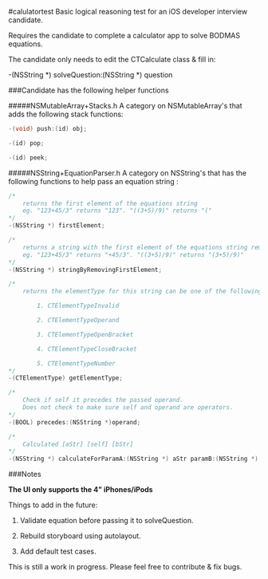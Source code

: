 #calulatortest
Basic logical reasoning test for an iOS developer interview candidate. 

Requires the candidate to complete a calculator app to solve BODMAS equations. 

The candidate only needs to edit the CTCalculate class & fill in:

-(NSString *) solveQuestion:(NSString *) question

###Candidate has the following helper functions

#####NSMutableArray+Stacks.h
A category on NSMutableArray's that adds the following stack functions:

```objective-c
-(void) push:(id) obj;

-(id) pop;

-(id) peek;
```

#####NSString+EquationParser.h
A category on NSString's that has the following functions to help pass an equation string :
```objective-c
/*
	returns the first element of the equations string 
	eg. "123+45/3" returns "123". "((3+5)/9)" returns "("
*/
-(NSString *) firstElement; 

/*
	returns a string with the first element of the equations string removed.
	eg. "123+45/3" returns "+45/3". "((3+5)/9)" returns "(3+5)/9)"
*/
-(NSString *) stringByRemovingFirstElement;

/* 
	returns the elementType for this string can be one of the following:

	    1. CTElementTypeInvalid

	    2. CTElementTypeOperand

	    3. CTElementTypeOpenBracket

	    4. CTElementTypeCloseBracket

	    5. CTElementTypeNumber
*/
-(CTElementType) getElementType;

/*
	Check if self it precedes the passed operand. 
	Does not check to make sure self and operand are operators.
*/
-(BOOL) precedes:(NSString *)operand;

/*
	Calculated [aStr] [self] [bStr]
*/
-(NSString *) calculateForParamA:(NSString *) aStr paramB:(NSString *) bStr;
```
###Notes

**The UI only supports the 4" iPhones/iPods**

Things to add in the future:

1. Validate equation before passing it to solveQuestion.

2. Rebuild storyboard using autolayout.

3. Add default test cases.

This is still a work in progress. Please feel free to contribute & fix bugs.
